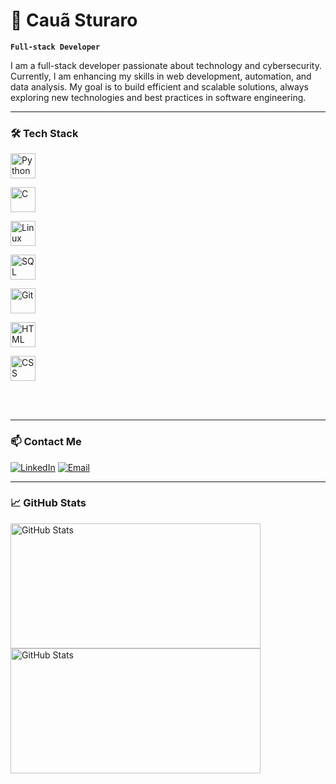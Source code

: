 # 🚀 Cauã Sturaro

**`Full-stack Developer`**

I am a full-stack developer passionate about technology and cybersecurity. Currently, I am enhancing my skills in web development, automation, and data analysis. My goal is to build efficient and scalable solutions, always exploring new technologies and best practices in software engineering.

---

### 🛠 Tech Stack

  <img alt="Python" title="Python" width="40px"
       src="https://cdn.jsdelivr.net/gh/devicons/devicon@latest/icons/python/python-original.svg" />

  <img alt="C" title="C" width="40px"
       src="https://cdn.jsdelivr.net/gh/devicons/devicon@latest/icons/c/c-original.svg" />

  <img alt="Linux" title="Linux" width="40px"
       src="https://cdn.jsdelivr.net/gh/devicons/devicon@latest/icons/linux/linux-original.svg" />

  <img alt="SQL" title="SQL" width="40px"
       src="https://cdn.jsdelivr.net/gh/devicons/devicon@latest/icons/mysql/mysql-original.svg" />

  <img alt="Git" title="Git" width="40px"
       src="https://cdn.jsdelivr.net/gh/devicons/devicon@latest/icons/git/git-original.svg" />

  <img alt="HTML" title="HTML" width="40px"
       src="https://cdn.jsdelivr.net/gh/devicons/devicon@latest/icons/html5/html5-original.svg" />

  <img alt="CSS" title="CSS" width="40px"
       src="https://cdn.jsdelivr.net/gh/devicons/devicon@latest/icons/css3/css3-original.svg" />

<br/>
<br/>

---

### 📫 Contact Me

[![LinkedIn](https://img.shields.io/badge/LinkedIn-0077B5?style=for-the-badge&logo=linkedin&logoColor=white)](https://www.linkedin.com/in/cau%C3%A3-sturaro-a26467342/)
[![Email](https://img.shields.io/badge/Email-D14836?style=for-the-badge&logo=gmail&logoColor=white)](mailto:sturaro.contato@gmail.com)

---

### 📈 GitHub Stats

<p>
  <img 
    align="left" 
    alt="GitHub Stats" 
    height="200" 
    width="400"
    style="padding-right: 10px;" 
    src="https://github-readme-stats.vercel.app/api?username=cssturaro&show_icons=true&theme=tokyonight&include_all_commits=true&locale=pt-br" 
  />

<img 
      align="left" 
      alt="GitHub Stats" 
      height="200" 
      width="400"
      src="https://github-readme-stats.vercel.app/api/top-langs/?username=cssturaro&theme=tokyonight&layout=compact&custom_title=Tecnologias&langs_count=9" 
  />

</p>
